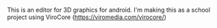 This is an editor for 3D graphics for android. I'm making this as a school project using ViroCore (https://viromedia.com/virocore/)
